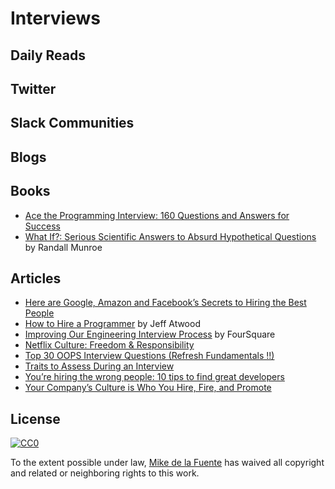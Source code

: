 # Interviews
## Daily Reads

## Twitter

## Slack Communities

## Blogs

## Books
- [Ace the Programming Interview: 160 Questions and Answers for Success](https://www.amazon.com/Ace-Programming-Interview-Questions-Answers/dp/111851856X/)
- [What If?: Serious Scientific Answers to Absurd Hypothetical Questions](https://www.amazon.com/What-If-Scientific-Hypothetical-Questions/dp/0544272994/) by Randall Munroe

## Articles
- [Here are Google, Amazon and Facebook’s Secrets to Hiring the Best People](http://thecooperreview.com/google-amazon-facebook-secrets-hiring-best-people)
- [How to Hire a Programmer](https://blog.codinghorror.com/how-to-hire-a-programmer/) by Jeff Atwood
- [Improving Our Engineering Interview Process](https://engineering.foursquare.com/improving-our-engineering-interview-process-106173ba25a9#.ez3xz9f0w) by FourSquare
- [Netflix Culture: Freedom & Responsibility](https://www.slideshare.net/reed2001/culture-1798664)
- [Top 30 OOPS Interview Questions (Refresh Fundamentals !!)](http://www.csharpstar.com/top-30-oops-interview-questions/)
- [Traits to Assess During an Interview](https://docs.google.com/spreadsheets/d/1q2a6n4s0UpzsGcUUgsvWLpt-hYhgnzhxY9gbcbLfbho/edit#gid=0)
- [You’re hiring the wrong people: 10 tips to find great developers](https://blogs.endjin.com/2015/03/youre-hiring-the-wrong-people-10-tips-to-find-great-developers/)
- [Your Company’s Culture is Who You Hire, Fire, and Promote](https://worldpositive.com/your-companys-culture-is-who-you-hire-fire-and-promote-c69f84902983)

## License

[![CC0](https://mirrors.creativecommons.org/presskit/buttons/88x31/svg/cc-zero.svg)](https://creativecommons.org/publicdomain/zero/1.0/)

To the extent possible under law, [Mike de la Fuente](http://twitter.highfiveboom.com) has waived all copyright and related or neighboring rights to this work.
